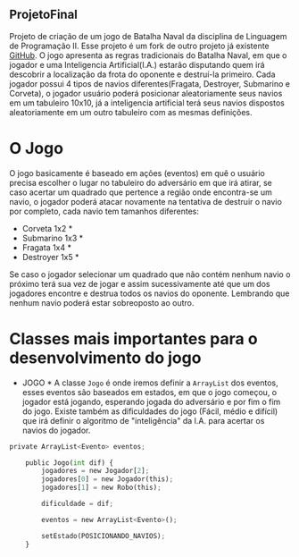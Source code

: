 ## ProjetoFinal

Projeto de criação de um jogo de Batalha Naval da disciplina de Linguagem de Programação II. 
Esse projeto é um fork de outro projeto já existente [GitHub](https://github.com/dcampos/Batalha-Naval).
O jogo apresenta as regras tradicionais do Batalha Naval, em que o jogador e uma Inteligencia Artificial(I.A.) estarão disputando quem irá descobrir a localização da frota do oponente e destruí-la primeiro. Cada jogador possui 4 tipos de navios diferentes(Fragata, Destroyer, Submarino e Corveta), o jogador usuário poderá posicionar aleatoriamente seus navios em um tabuleiro 10x10, já a inteligencia artificial terá seus navios dispostos aleatoriamente em um outro tabuleiro com as mesmas definições.

# O Jogo
O jogo basicamente é baseado em ações (eventos) em quê o usuário precisa escolher o lugar no tabuleiro do adversário em que irá atirar, se caso acertar um quadrado que pertence a região onde encontra-se um navio, o jogador poderá atacar novamente na tentativa de destruir o navio por completo, cada navio tem tamanhos diferentes:
 * Corveta 1x2 *
 * Submarino 1x3 * 
 * Fragata 1x4 *
 * Destroyer 1x5 *

Se caso o jogador selecionar um quadrado que não contém nenhum navio o próximo terá sua vez de jogar e assim sucessivamente até que um dos jogadores encontre e destrua todos os navios do oponente. 
Lembrando que nenhum navio poderá estar sobreoposto ao outro. 

# Classes mais importantes para o desenvolvimento do jogo

* JOGO *
A classe ```Jogo``` é onde iremos definir a ```ArrayList``` dos eventos, esses eventos são baseados em estados, em que o jogo começou, o jogador está jogando, esperando jogada do adversário  e por fim o fim do jogo. Existe também as dificuldades do jogo (Fácil, médio e difícil) que irá definir o algoritmo de "inteligência" da I.A. para acertar os navios do jogador.

```python
private ArrayList<Evento> eventos;

    public Jogo(int dif) {
        jogadores = new Jogador[2];
        jogadores[0] = new Jogador(this);
        jogadores[1] = new Robo(this);

        dificuldade = dif;

        eventos = new ArrayList<Evento>();

        setEstado(POSICIONANDO_NAVIOS);
    }
```
